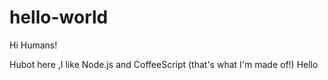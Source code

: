 # hello-world

Hi Humans!

Hubot here ,I like Node.js and CoffeeScript (that's what I'm made of!)
Hello
